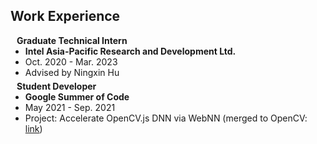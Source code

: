 ## Work Experience

<h4 style="margin:0 10px 0;">Graduate Technical Intern</h4>

<ul style="margin:0 0px 5px;">
  <li><autocolor><b>Intel Asia-Pacific Research and Development Ltd.</b></autocolor></li>
  <li><autocolor>Oct. 2020 - Mar. 2023</autocolor></li>
  <li><autocolor>Advised by Ningxin Hu</autocolor></li>
</ul>

<h4 style="margin:0 10px 0;">Student Developer</h4>

<ul style="margin:0 0px 5px;">
  <li><autocolor><b>Google Summer of Code</b></autocolor></li>
  <li><autocolor>May 2021 - Sep. 2021</autocolor></li>
  <li><autocolor>Project: Accelerate OpenCV.js DNN via WebNN (merged to OpenCV: <a href="https://github.com/opencv/opencv/pull/20406">link</a>)</autocolor></li>
</ul>